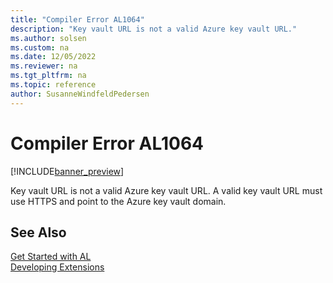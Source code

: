 ```yaml
---
title: "Compiler Error AL1064"
description: "Key vault URL is not a valid Azure key vault URL."
ms.author: solsen
ms.custom: na
ms.date: 12/05/2022
ms.reviewer: na
ms.tgt_pltfrm: na
ms.topic: reference
author: SusanneWindfeldPedersen
---
```

[//]: # (START>DO_NOT_EDIT)
[//]: # (IMPORTANT:Do not edit any of the content between here and the END>DO_NOT_EDIT.)
[//]: # (Any modifications should be made in the .xml files in the ModernDev repo.)
# Compiler Error AL1064

[!INCLUDE[banner_preview](../includes/banner_preview.md)]

Key vault URL is not a valid Azure key vault URL. A valid key vault URL must use HTTPS and point to the Azure key vault domain.

[//]: # (IMPORTANT: END>DO_NOT_EDIT)
## See Also  
[Get Started with AL](../devenv-get-started.md)  
[Developing Extensions](../devenv-dev-overview.md)  